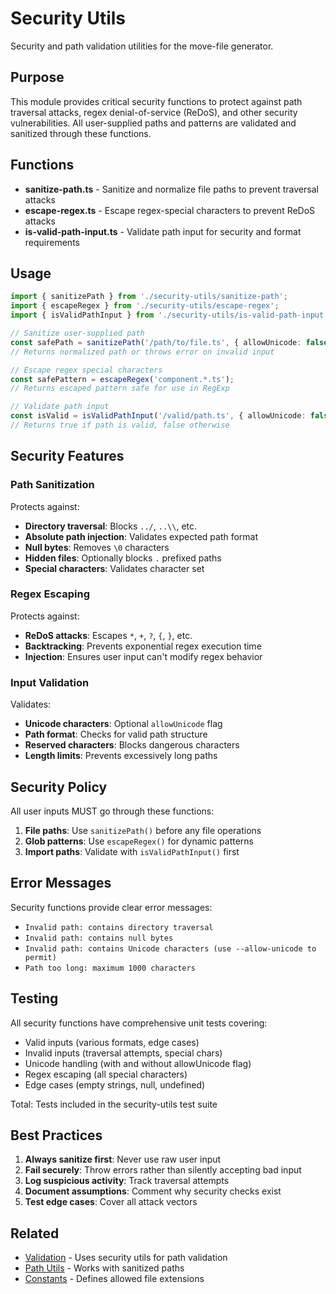 # Security Utils

Security and path validation utilities for the move-file generator.

## Purpose

This module provides critical security functions to protect against path traversal attacks, regex denial-of-service (ReDoS), and other security vulnerabilities. All user-supplied paths and patterns are validated and sanitized through these functions.

## Functions

- **sanitize-path.ts** - Sanitize and normalize file paths to prevent traversal attacks
- **escape-regex.ts** - Escape regex-special characters to prevent ReDoS attacks
- **is-valid-path-input.ts** - Validate path input for security and format requirements

## Usage

```typescript
import { sanitizePath } from './security-utils/sanitize-path';
import { escapeRegex } from './security-utils/escape-regex';
import { isValidPathInput } from './security-utils/is-valid-path-input';

// Sanitize user-supplied path
const safePath = sanitizePath('/path/to/file.ts', { allowUnicode: false });
// Returns normalized path or throws error on invalid input

// Escape regex special characters
const safePattern = escapeRegex('component.*.ts');
// Returns escaped pattern safe for use in RegExp

// Validate path input
const isValid = isValidPathInput('/valid/path.ts', { allowUnicode: false });
// Returns true if path is valid, false otherwise
```

## Security Features

### Path Sanitization

Protects against:

- **Directory traversal**: Blocks `../`, `..\\`, etc.
- **Absolute path injection**: Validates expected path format
- **Null bytes**: Removes `\0` characters
- **Hidden files**: Optionally blocks `.` prefixed paths
- **Special characters**: Validates character set

### Regex Escaping

Protects against:

- **ReDoS attacks**: Escapes `*`, `+`, `?`, `{`, `}`, etc.
- **Backtracking**: Prevents exponential regex execution time
- **Injection**: Ensures user input can't modify regex behavior

### Input Validation

Validates:

- **Unicode characters**: Optional `allowUnicode` flag
- **Path format**: Checks for valid path structure
- **Reserved characters**: Blocks dangerous characters
- **Length limits**: Prevents excessively long paths

## Security Policy

All user inputs MUST go through these functions:

1. **File paths**: Use `sanitizePath()` before any file operations
2. **Glob patterns**: Use `escapeRegex()` for dynamic patterns
3. **Import paths**: Validate with `isValidPathInput()` first

## Error Messages

Security functions provide clear error messages:

- `Invalid path: contains directory traversal`
- `Invalid path: contains null bytes`
- `Invalid path: contains Unicode characters (use --allow-unicode to permit)`
- `Path too long: maximum 1000 characters`

## Testing

All security functions have comprehensive unit tests covering:

- Valid inputs (various formats, edge cases)
- Invalid inputs (traversal attempts, special chars)
- Unicode handling (with and without allowUnicode flag)
- Regex escaping (all special characters)
- Edge cases (empty strings, null, undefined)

Total: Tests included in the security-utils test suite

## Best Practices

1. **Always sanitize first**: Never use raw user input
2. **Fail securely**: Throw errors rather than silently accepting bad input
3. **Log suspicious activity**: Track traversal attempts
4. **Document assumptions**: Comment why security checks exist
5. **Test edge cases**: Cover all attack vectors

## Related

- [Validation](../validation/README.md) - Uses security utils for path validation
- [Path Utils](../path-utils/README.md) - Works with sanitized paths
- [Constants](../constants/README.md) - Defines allowed file extensions
